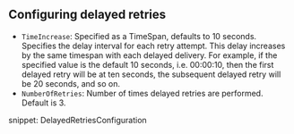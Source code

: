 ## Configuring delayed retries

 * `TimeIncrease`: Specified as a TimeSpan, defaults to 10 seconds. Specifies the delay interval for each retry attempt. This delay increases by the same timespan with each delayed delivery. For example, if the specified value is the default 10 seconds, i.e. 00:00:10, then the first delayed retry will be at ten seconds, the subsequent delayed retry will be 20 seconds, and so on.
 * `NumberOfRetries`: Number of times delayed retries are performed. Default is 3.

snippet: DelayedRetriesConfiguration
